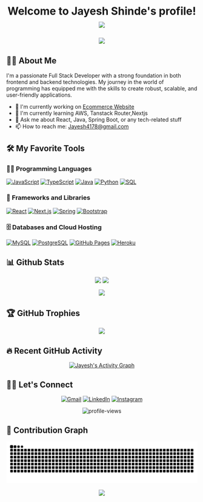 <h1 align="center">
  Welcome to Jayesh Shinde's profile!
  <img src="https://media.giphy.com/media/hvRJCLFzcasrR4ia7z/giphy.gif" width="28">
</h1>

<p align="center">
  <img src="https://readme-typing-svg.herokuapp.com/?lines=Full+Stack+Developer;Always+learning+new+things&font=Fira%20Code&center=true&width=440&height=45&color=f75c7e&vCenter=true&size=22">
</p>

## 👨‍💻 About Me

I'm a passionate Full Stack Developer with a strong foundation in both frontend and backend technologies. My journey in the world of programming has equipped me with the skills to create robust, scalable, and user-friendly applications.

- 🔭 I'm currently working on <a href="">Ecommerce Website</a>
- 🌱 I'm currently learning AWS, Tanstack Router,Nextjs
- 💬 Ask me about React, Java, Spring Boot, or any tech-related stuff
- 📫 How to reach me: [Jayesh4178@gmail.com](mailto:Jayesh4178@gmail.com)

## 🛠️ My Favorite Tools

### 👨‍💻 Programming Languages

<p>
    <a href="#"><img alt="JavaScript" src="https://img.shields.io/badge/JavaScript-F7DF1E.svg?logo=javascript&logoColor=black"></a>
    <a href="#"><img alt="TypeScript" src="https://img.shields.io/badge/TypeScript-007ACC.svg?logo=typescript&logoColor=white"></a>
    <a href="#"><img alt="Java" src="https://img.shields.io/badge/Java-007396.svg?logo=java&logoColor=white"></a>
    <a href="#"><img alt="Python" src="https://img.shields.io/badge/Python-14354C.svg?logo=python&logoColor=white"></a>
    <a href="#"><img alt="SQL" src="https://custom-icon-badges.herokuapp.com/badge/SQL-025E8C.svg?logo=database&logoColor=white"></a>
</p>

### 🧰 Frameworks and Libraries

<p>
    <a href="#"><img alt="React" src="https://img.shields.io/badge/React-20232a.svg?logo=react&logoColor=%2361DAFB"></a>
    <a href="#"><img alt="Next.js" src="https://img.shields.io/badge/Next-black?logo=next.js&logoColor=white"></a>
    <a href="#"><img alt="Spring" src="https://img.shields.io/badge/Spring-6DB33F.svg?logo=spring&logoColor=white"></a>
    <a href="#"><img alt="Bootstrap" src="https://img.shields.io/badge/Bootstrap-7952B3.svg?logo=bootstrap&logoColor=white"></a>
</p>

### 🗄️ Databases and Cloud Hosting

<p>
    <a href="#"><img alt="MySQL" src="https://img.shields.io/badge/MySQL-00f.svg?logo=mysql&logoColor=white"></a>
    <a href="#"><img alt="PostgreSQL" src ="https://img.shields.io/badge/PostgreSQL-316192.svg?logo=postgresql&logoColor=white"></a>
    <a href="#"><img alt="GitHub Pages" src="https://img.shields.io/badge/GitHub%20Pages-327FC7.svg?logo=github&logoColor=white"></a>
    <a href="#"><img alt="Heroku" src="https://img.shields.io/badge/Heroku-430098.svg?logo=heroku&logoColor=white"></a>
</p>

## 📊 Github Stats

<p align="center">
  <img height="180em" src="https://github-readme-stats.vercel.app/api?username=JayeshMShinde&show_icons=true&hide_border=true&&count_private=true&include_all_commits=true" />
  <img height="180em" src="https://github-readme-stats.vercel.app/api/top-langs/?username=JayeshMShinde&exclude_repo=KNN-Image-Classification&show_icons=true&hide_border=true&layout=compact&langs_count=8"/>
</p>

<p align="center">
  <img src="https://github-readme-streak-stats.herokuapp.com/?user=JayeshMShinde&hide_border=true" />
</p>

## 🏆 GitHub Trophies

<p align="center">
  <img src="https://github-profile-trophy.vercel.app/?username=JayeshMShinde&theme=nord&column=7" />
</p>

## 🔥 Recent GitHub Activity

<p align="center">
  <a href="https://github.com/JayeshMShinde"><img alt="Jayesh's Activity Graph" src="https://activity-graph.herokuapp.com/graph?username=JayeshMShinde&custom_title=Jayesh%20Shinde's%20Contribution%20Graph&theme=react-dark" /></a>
</p>

## 🙋‍♂️ Let's Connect

<p align="center">
  <a href="mailto:Jayesh4178@gmail.com"><img src="https://img.icons8.com/bubbles/50/000000/gmail.png" alt="Gmail"/></a>
  <a href="https://www.linkedin.com/in/jayesh-mahendra-shinde/"><img src="https://img.icons8.com/bubbles/50/000000/linkedin.png" alt="LinkedIn"/></a>
  <a href="https://www.instagram.com/_jayeshshinde_?igsh=MWgyMzg1bGloZzc3Zw=="><img src="https://img.icons8.com/bubbles/50/000000/instagram.png" alt="Instagram"/></a>
</p>

<p align="center">
  <img src="https://komarev.com/ghpvc/?username=JayeshMShinde&label=Profile%20views&color=0e75b6&style=flat" alt="profile-views" /> 
</p>

## 🐍 Contribution Graph
![Snake animation](https://raw.githubusercontent.com/JayeshMShinde/JayeshMShinde/output/snake.svg)

<p align="center">
  <img src="https://capsule-render.vercel.app/api?type=waving&color=gradient&height=60&section=footer"/>
</p>

